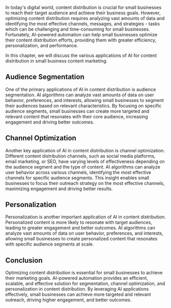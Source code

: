
In today's digital world, content distribution is crucial for small businesses to reach their target audience and achieve their business goals. However, optimizing content distribution requires analyzing vast amounts of data and identifying the most effective channels, messages, and strategies - tasks which can be challenging and time-consuming for small businesses. Fortunately, AI-powered automation can help small businesses optimize their content distribution efforts, providing them with greater efficiency, personalization, and performance.

In this chapter, we will discuss the various applications of AI for content distribution in small business content marketing.

Audience Segmentation
---------------------

One of the primary applications of AI in content distribution is audience segmentation. AI algorithms can analyze vast amounts of data on user behavior, preferences, and interests, allowing small businesses to segment their audiences based on relevant characteristics. By focusing on specific audience segments, small businesses can create more targeted and relevant content that resonates with their core audience, increasing engagement and driving better outcomes.

Channel Optimization
--------------------

Another key application of AI in content distribution is channel optimization. Different content distribution channels, such as social media platforms, email marketing, or SEO, have varying levels of effectiveness depending on the audience segment and the type of content. AI algorithms can analyze user behavior across various channels, identifying the most effective channels for specific audience segments. This insight enables small businesses to focus their outreach strategy on the most effective channels, maximizing engagement and driving better results.

Personalization
---------------

Personalization is another important application of AI in content distribution. Personalized content is more likely to resonate with target audiences, leading to greater engagement and better outcomes. AI algorithms can analyze vast amounts of data on user behavior, preferences, and interests, allowing small businesses to create personalized content that resonates with specific audience segments at scale.

Conclusion
----------

Optimizing content distribution is essential for small businesses to achieve their marketing goals. AI-powered automation provides an efficient, scalable, and effective solution for segmentation, channel optimization, and personalization in content distribution. By leveraging AI applications effectively, small businesses can achieve more targeted and relevant outreach, driving higher engagement, and better outcomes.
